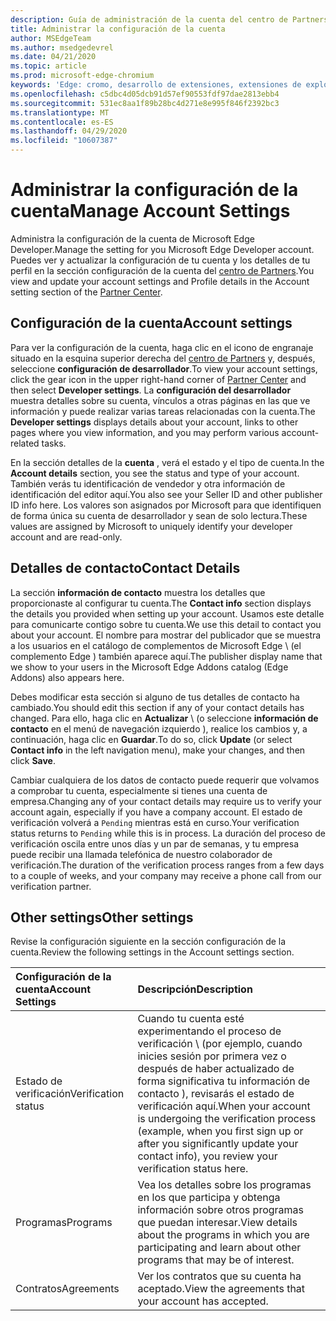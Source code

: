 ```yaml
---
description: Guía de administración de la cuenta del centro de Partners de Microsoft Edge.
title: Administrar la configuración de la cuenta
author: MSEdgeTeam
ms.author: msedgedevrel
ms.date: 04/21/2020
ms.topic: article
ms.prod: microsoft-edge-chromium
keywords: 'Edge: cromo, desarrollo de extensiones, extensiones de explorador, complementos, centro de Partners, desarrollador'
ms.openlocfilehash: c5dbc4d05dcb91d57ef90553fdf97dae2813ebb4
ms.sourcegitcommit: 531ec8aa1f89b28bc4d271e8e995f846f2392bc3
ms.translationtype: MT
ms.contentlocale: es-ES
ms.lasthandoff: 04/29/2020
ms.locfileid: "10607387"
---
```

# <span data-ttu-id="b6445-104">Administrar la configuración de la cuenta</span><span class="sxs-lookup"><span data-stu-id="b6445-104">Manage Account Settings</span></span>  

<span data-ttu-id="b6445-105">Administra la configuración de la cuenta de Microsoft Edge Developer.</span><span class="sxs-lookup"><span data-stu-id="b6445-105">Manage the setting for you Microsoft Edge Developer account.</span></span>  <span data-ttu-id="b6445-106">Puedes ver y actualizar la configuración de tu cuenta y los detalles de tu perfil en la sección configuración de la cuenta del [centro de Partners][MicrosoftPartnerCenter].</span><span class="sxs-lookup"><span data-stu-id="b6445-106">You view and update your account settings and Profile details in the Account setting section of the [Partner Center][MicrosoftPartnerCenter].</span></span>  

## <span data-ttu-id="b6445-107">Configuración de la cuenta</span><span class="sxs-lookup"><span data-stu-id="b6445-107">Account settings</span></span>  

<span data-ttu-id="b6445-108">Para ver la configuración de la cuenta, haga clic en el icono de engranaje situado en la esquina superior derecha del [centro de Partners][MicrosoftPartnerCenter] y, después, seleccione **configuración de desarrollador**.</span><span class="sxs-lookup"><span data-stu-id="b6445-108">To view your account settings, click the gear icon in the upper right-hand corner of [Partner Center][MicrosoftPartnerCenter] and then select **Developer settings**.</span></span>  <span data-ttu-id="b6445-109">La **configuración del desarrollador** muestra detalles sobre su cuenta, vínculos a otras páginas en las que ve información y puede realizar varias tareas relacionadas con la cuenta.</span><span class="sxs-lookup"><span data-stu-id="b6445-109">The **Developer settings** displays details about your account, links to other pages where you view information, and you may perform various account-related tasks.</span></span>  

<span data-ttu-id="b6445-110">En la sección detalles de la **cuenta** , verá el estado y el tipo de cuenta.</span><span class="sxs-lookup"><span data-stu-id="b6445-110">In the **Account details** section, you see the status and type of your account.</span></span>  <span data-ttu-id="b6445-111">También verás tu identificación de vendedor y otra información de identificación del editor aquí.</span><span class="sxs-lookup"><span data-stu-id="b6445-111">You also see your Seller ID and other publisher ID info here.</span></span>  <span data-ttu-id="b6445-112">Los valores son asignados por Microsoft para que identifiquen de forma única su cuenta de desarrollador y sean de solo lectura.</span><span class="sxs-lookup"><span data-stu-id="b6445-112">These values are assigned by Microsoft to uniquely identify your developer account and are read-only.</span></span>  

## <span data-ttu-id="b6445-113">Detalles de contacto</span><span class="sxs-lookup"><span data-stu-id="b6445-113">Contact Details</span></span>  

<span data-ttu-id="b6445-114">La sección **información de contacto** muestra los detalles que proporcionaste al configurar tu cuenta.</span><span class="sxs-lookup"><span data-stu-id="b6445-114">The **Contact info** section displays the details you provided when setting up your account.</span></span>  <span data-ttu-id="b6445-115">Usamos este detalle para comunicarte contigo sobre tu cuenta.</span><span class="sxs-lookup"><span data-stu-id="b6445-115">We use this detail to contact you about your account.</span></span>  <span data-ttu-id="b6445-116">El nombre para mostrar del publicador que se muestra a los usuarios en el catálogo de complementos de Microsoft Edge \ (el complemento Edge \) también aparece aquí.</span><span class="sxs-lookup"><span data-stu-id="b6445-116">The publisher display name that we show to your users in the Microsoft Edge Addons catalog \(Edge Addons\) also appears here.</span></span>  
  
<span data-ttu-id="b6445-117">Debes modificar esta sección si alguno de tus detalles de contacto ha cambiado.</span><span class="sxs-lookup"><span data-stu-id="b6445-117">You should edit this section if any of your contact details has changed.</span></span> <span data-ttu-id="b6445-118">Para ello, haga clic en **Actualizar** \ (o seleccione **información de contacto** en el menú de navegación izquierdo \), realice los cambios y, a continuación, haga clic en **Guardar**.</span><span class="sxs-lookup"><span data-stu-id="b6445-118">To do so, click **Update** \(or select **Contact info** in the left navigation menu\), make your changes, and then click **Save**.</span></span>  

<span data-ttu-id="b6445-119">Cambiar cualquiera de los datos de contacto puede requerir que volvamos a comprobar tu cuenta, especialmente si tienes una cuenta de empresa.</span><span class="sxs-lookup"><span data-stu-id="b6445-119">Changing any of your contact details may require us to verify your account again, especially if you have a company account.</span></span>  <span data-ttu-id="b6445-120">El estado de verificación volverá a `Pending` mientras está en curso.</span><span class="sxs-lookup"><span data-stu-id="b6445-120">Your verification status returns to `Pending` while this is in process.</span></span>  <span data-ttu-id="b6445-121">La duración del proceso de verificación oscila entre unos días y un par de semanas, y tu empresa puede recibir una llamada telefónica de nuestro colaborador de verificación.</span><span class="sxs-lookup"><span data-stu-id="b6445-121">The duration of the verification process ranges from a few days to a couple of weeks, and your company may receive a phone call from our verification partner.</span></span>  

## <span data-ttu-id="b6445-122">Other settings</span><span class="sxs-lookup"><span data-stu-id="b6445-122">Other settings</span></span>  

<span data-ttu-id="b6445-123">Revise la configuración siguiente en la sección configuración de la cuenta.</span><span class="sxs-lookup"><span data-stu-id="b6445-123">Review the following settings in the Account settings section.</span></span>  

| <span data-ttu-id="b6445-124">Configuración de la cuenta</span><span class="sxs-lookup"><span data-stu-id="b6445-124">Account Settings</span></span> | <span data-ttu-id="b6445-125">Descripción</span><span class="sxs-lookup"><span data-stu-id="b6445-125">Description</span></span> |  
|:--- |:--- |  
| <span data-ttu-id="b6445-126">Estado de verificación</span><span class="sxs-lookup"><span data-stu-id="b6445-126">Verification status</span></span> | <span data-ttu-id="b6445-127">Cuando tu cuenta esté experimentando el proceso de verificación \ (por ejemplo, cuando inicies sesión por primera vez o después de haber actualizado de forma significativa tu información de contacto \), revisarás el estado de verificación aquí.</span><span class="sxs-lookup"><span data-stu-id="b6445-127">When your account is undergoing the verification process \(example, when you first sign up or after you significantly update your contact info\), you review your verification status here.</span></span> |  
| <span data-ttu-id="b6445-128">Programas</span><span class="sxs-lookup"><span data-stu-id="b6445-128">Programs</span></span> | <span data-ttu-id="b6445-129">Vea los detalles sobre los programas en los que participa y obtenga información sobre otros programas que puedan interesar.</span><span class="sxs-lookup"><span data-stu-id="b6445-129">View details about the programs in which you are participating and learn about other programs that may be of interest.</span></span>  
| <span data-ttu-id="b6445-130">Contratos</span><span class="sxs-lookup"><span data-stu-id="b6445-130">Agreements</span></span> | <span data-ttu-id="b6445-131">Ver los contratos que su cuenta ha aceptado.</span><span class="sxs-lookup"><span data-stu-id="b6445-131">View the agreements that your account has accepted.</span></span> |  

<!-- image links -->  

<!-- links -->  

[MicrosoftPartnerCenter]: https://partner.microsoft.com/dashboard/microsoftedge/public/login?ref=dd "Centro de socios"  
